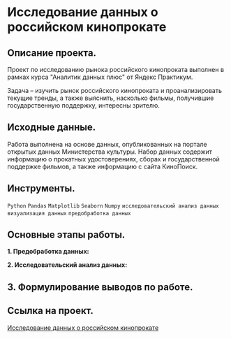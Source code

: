 # Исследование данных о российском кинопрокате

## Описание проекта.

Проект по исследованию рынока российского кинопроката выполнен в рамках курса "Аналитик данных плюс" от Яндекс Практикум.

Задача – изучить рынок российского кинопроката и проанализировать текущие тренды, а также выяснить, насколько фильмы, получившие государственную поддержку, интересны зрителю.

## Исходные данные.

Работа выполнена на основе данных, опубликованных на портале открытых данных Министерства культуры. Набор данных содержит информацию о прокатных удостоверениях, сборах и государственной поддержке фильмов, а также информацию с сайта КиноПоиск.

## Инструменты.

````Python```` ````Pandas```` ````Matplotlib```` ````Seaborn```` ````Numpy```` ````исследовательский анализ данных визуализация данных```` ````предобработка данных````

## Основные этапы работы.

__1. Предобработка данных:__

__2. Исследовательский анализ данных:__

## 3. Формулирование выводов по работе.

## Ссылка на проект.

[Исследование данных о российском кинопрокате](https://github.com/i13th/Yandex_Practicum_Data_Analyst/blob/main/%D0%9F%D1%80%D0%BE%D0%B5%D0%BA%D1%82_4%3A%20%D0%98%D1%81%D1%81%D0%BB%D0%B5%D0%B4%D0%BE%D0%B2%D0%B0%D0%BD%D0%B8%D0%B5%20%D0%B4%D0%B0%D0%BD%D0%BD%D1%8B%D1%85%20%D0%BE%20%D1%80%D0%BE%D1%81%D1%81%D0%B8%D0%B9%D1%81%D0%BA%D0%BE%D0%BC%20%D0%BA%D0%B8%D0%BD%D0%BE%D0%BF%D1%80%D0%BE%D0%BA%D0%B0%D1%82%D0%B5/%D0%98%D1%81%D1%81%D0%BB%D0%B5%D0%B4%D0%BE%D0%B2%D0%B0%D0%BD%D0%B8%D0%B5%20%D0%B4%D0%B0%D0%BD%D0%BD%D1%8B%D1%85%20%D0%BE%20%D1%80%D0%BE%D1%81%D1%81%D0%B8%D0%B9%D1%81%D0%BA%D0%BE%D0%BC%20%D0%BA%D0%B8%D0%BD%D0%BE%D0%BF%D1%80%D0%BE%D0%BA%D0%B0%D1%82%D0%B5.ipynb)
